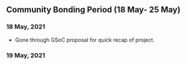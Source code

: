 ## Community Bonding Period (18 May- 25 May)

### 18 May, 2021
- Gone through GSoC proposal for quick recap of project.

### 19 May, 2021
